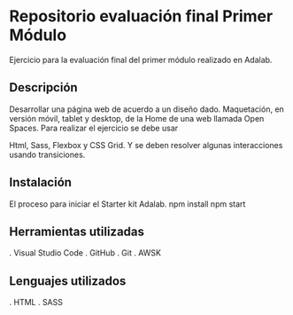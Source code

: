 # Repositorio evaluación final Primer Módulo

Ejercicio para la evaluación final del primer módulo realizado en Adalab.

## Descripción

Desarrollar una página web de acuerdo a un diseño dado.
Maquetación, en versión móvil, tablet y desktop, de la Home de una web llamada Open Spaces.
Para realizar el ejercicio se debe usar

Html, Sass, Flexbox y CSS Grid.
Y se deben resolver algunas interacciones usando transiciones.

## Instalación

El proceso para iniciar el Starter kit Adalab.
npm install
npm start

## Herramientas utilizadas
. Visual Studio Code
. GitHub
. Git
. AWSK

## Lenguajes utilizados
. HTML
. SASS 
